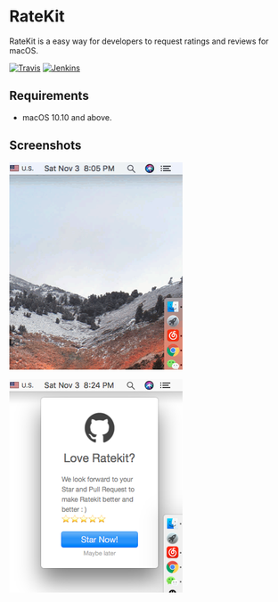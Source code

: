 # RateKit
RateKit is a easy way for developers to request ratings and reviews for macOS.

[![Travis](https://img.shields.io/badge/build-passing-brightgreen.svg)](https://github.com/HsiangHo/RateKit)
[![Jenkins](https://img.shields.io/badge/license-MIT-red.svg)](https://github.com/HsiangHo/RateKit/blob/master/LICENSE)

## Requirements
- macOS 10.10 and above. 

## Screenshots

![](https://github.com/HsiangHo/RateKit/blob/master/doc/gif.gif?raw=true "Optional Title")

![](https://github.com/HsiangHo/RateKit/blob/master/doc/RateKit.png?raw=true "Optional Title")


